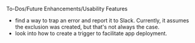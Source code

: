 To-Dos/Future Enhancements/Usability Features
* find a way to trap an error and report it to Slack. Currently, it assumes the exclusion was created, but that's not always the case.
* look into how to create a trigger to facilitate app deployment.
